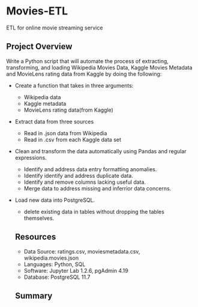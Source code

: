 # Movies-ETL
ETL for online movie streaming service
## Project Overview

Write a Python script that will automate the process of extracting, transforming, and loading Wikipedia Movies Data, Kaggle Movies Metadata and MovieLens rating data from Kaggle by doing the following:

- Create a function that takes in three arguments: 
  - Wikipedia data
  - Kaggle metadata
  - MovieLens rating data(from Kaggle)
- Extract data from three sources
  - Read in .json data from Wikipedia
  - Read in .csv from each Kaggle data set
- Clean and transform the data automatically using Pandas and regular expressions.
  - Identify and address data entry formatting anomalies.
  - Identify identify and address duplicate data.
  - Identify and remove columns lacking useful data.
  - Merge data to address missing and inferrior data concerns.
- Load new data into PostgreSQL.
  - delete existing data in tables without dropping the tables themselves.
  
  ## Resources
  
  - Data Source: ratings.csv, moviesmetadata.csv, wikipedia.movies.json
  - Languages: Python, SQL
  - Software: Jupyter Lab 1.2.6, pgAdmin 4.19
  - Database: PostgreSQL 11.7
  
  ## Summary
  
  
  


